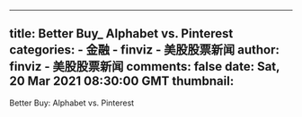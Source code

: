 
---
title: Better Buy_ Alphabet vs. Pinterest
categories: 
    - 金融
    - finviz - 美股股票新闻
author: finviz - 美股股票新闻
comments: false
date: Sat, 20 Mar 2021 08:30:00 GMT
thumbnail: 
---

<div>   
Better Buy: Alphabet vs. Pinterest  
</div>
            